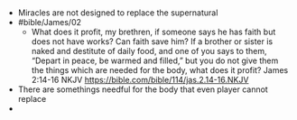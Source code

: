 #
- Miracles are not designed to replace the supernatural
- #bible/James/02
	- What does it profit, my brethren, if someone says he has faith but does not have works? Can faith save him? If a brother or sister is naked and destitute of daily food, and one of you says to them, “Depart in peace, be warmed and filled,” but you do not give them the things which are needed for the body, what does it profit?
	  James 2:14‭-‬16 NKJV
	  https://bible.com/bible/114/jas.2.14-16.NKJV
- There are somethings needful for the body that even player cannot replace
-